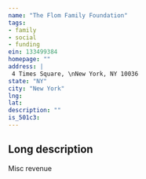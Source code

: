 ```yaml
---
name: "The Flom Family Foundation"
tags:
- family
- social
- funding
ein: 133499384
homepage: ""
address: |
 4 Times Square, \nNew York, NY 10036
state: "NY"
city: "New York"
lng: 
lat: 
description: ""
is_501c3: 
---
```


## Long description

Misc revenue
